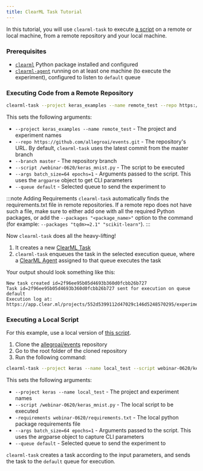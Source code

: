 ```yaml
---
title: ClearML Task Tutorial
---
```


In this tutorial, you will use `clearml-task` to execute [a script](https://github.com/allegroai/events/blob/master/webinar-0620/keras_mnist.py) 
on a remote or local machine, from a remote repository and your local machine. 

### Prerequisites

- [`clearml`](../../getting_started/ds/ds_first_steps.md) Python package installed and configured
- [`clearml-agent`](../../clearml_agent.md#installation) running on at least one machine (to execute the experiment), configured to listen to `default` queue 

### Executing Code from a Remote Repository 

``` bash
clearml-task --project keras_examples --name remote_test --repo https://github.com/allegroai/events.git --branch master --script /webinar-0620/keras_mnist.py --args batch_size=64 epochs=1 --queue default
```

This sets the following arguments: 

* `--project keras_examples --name remote_test` - The project and experiment names
* `--repo https://github.com/allegroai/events.git` - The repository's URL. By default, `clearml-task` uses the latest 
  commit from the master branch
* `--branch master` - The repository branch 
* `--script /webinar-0620/keras_mnist.py` - The script to be executed
* `--args batch_size=64 epochs=1` - Arguments passed to the script. This uses the `argparse` object to get CLI parameters
* `--queue default` - Selected queue to send the experiment to

:::note Adding Requirements
`clearml-task` automatically finds the requirements.txt file in remote repositories. 
If a remote repo does not have such a file, make sure to either add one with all the required Python packages, 
or add the `--packages "<package_name>"` option to the command (for example: `--packages "tqdm>=2.1" "scikit-learn"`).
::: 

Now `clearml-task` does all the heavy-lifting!
1. It creates a new [ClearML Task](../../fundamentals/task.md) 
1. `clearml-task` enqueues the task in the selected execution queue, where a [ClearML Agent](../../clearml_agent.md) 
   assigned to that queue executes the task  
     
Your output should look something like this:

```console
New task created id=2f96ee95b05d4693b360d0fcbb26b727
Task id=2f96ee95b05d4693b360d0fcbb26b727 sent for execution on queue default
Execution log at: https://app.clear.ml/projects/552d5399112d47029c146d5248570295/experiments/2f96ee95b05d4693b360d0fcbb26b727/output/log
```


### Executing a Local Script

For this example, use a local version of [this script](https://github.com/allegroai/events/blob/master/webinar-0620/keras_mnist.py).
1. Clone the [allegroai/events](https://github.com/allegroai/events) repository 
1. Go to the root folder of the cloned repository 
1. Run the following command:

```bash
clearml-task --project keras --name local_test --script webinar-0620/keras_mnist.py --branch master --requirements webinar-0620/requirements.txt --args epochs=1 --queue default
```  

This sets the following arguments:
* `--project keras --name local_test` - The project and experiment names 
* `--script /webinar-0620/keras_mnist.py` - The local script to be executed
* `-requirements webinar-0620/requirements.txt` - The local python package requirements file
* `--args batch_size=64 epochs=1` - Arguments passed to the script. This uses the argparse object to capture CLI parameters
* `--queue default` - Selected queue to send the experiment to

`clearml-task` creates a task according to the input parameters, and sends the task to the `default` queue for execution.